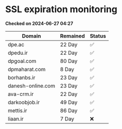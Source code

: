 # SSL expiration monitoring

**Checked on 2024-06-27 04:27**

| Domain | Remained | Status       |
|--------|----------|--------------|
| dpe.ac     | 22 Day   | ✅ |
| dpedu.ir     | 22 Day   | ✅ |
| dpgoal.com     | 80 Day   | ✅ |
| dpmaharat.com     | 8 Day   | ✅ |
| borhanbs.ir     | 23 Day   | ✅ |
| danesh-online.com     | 23 Day   | ✅ |
| ava-crm.ir     | 22 Day   | ✅ |
| darkoobjob.ir     | 49 Day   | ✅ |
| mettis.ir     | 86 Day   | ✅ |
| liaan.ir     | 7 Day   | ❌ |
